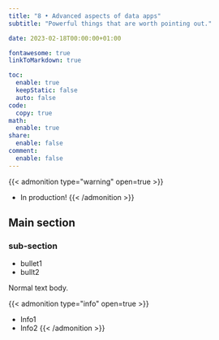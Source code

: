 ```yaml
---
title: "8 • Advanced aspects of data apps"
subtitle: "Powerful things that are worth pointing out."

date: 2023-02-18T00:00:00+01:00

fontawesome: true
linkToMarkdown: true

toc:
  enable: true
  keepStatic: false
  auto: false
code:
  copy: true
math:
  enable: true
share:
  enable: false
comment:
  enable: false
---
```


{{< admonition type="warning" open=true >}}
- In production!
{{< /admonition >}}
## Main section


### sub-section
* bullet1
* bullt2

Normal text body.

{{< admonition type="info" open=true >}}
- Info1
- Info2
{{< /admonition >}}
